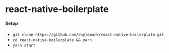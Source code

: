 # react-native-boilerplate

#### Setup

- `git clone https://github.com/doylemark/react-native-boilerplate.git`
- `cd react-native-boilerplate && yarn`
- `yarn start`
